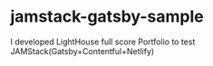 # jamstack-gatsby-sample

I developed LightHouse full score Portfolio to test JAMStack(Gatsby+Contentful+Netlify)
